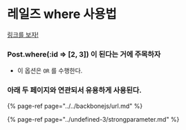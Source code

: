# 레일즈 where 사용법

[링크를 보자!](https://bigbinary.com/blog/rails-5-adds-or-support-in-active-record)

### Post.where\(:id =&gt; \[2, 3\]\) 이 된다는 거에 주목하자

* 이 옵션은 `OR` 를 수행한다.



### 아래 두 페이지와 연관되서 유용하게 사용된다.

{% page-ref page="../../backbonejs/url.md" %}

{% page-ref page="../undefined-3/strongparameter.md" %}



